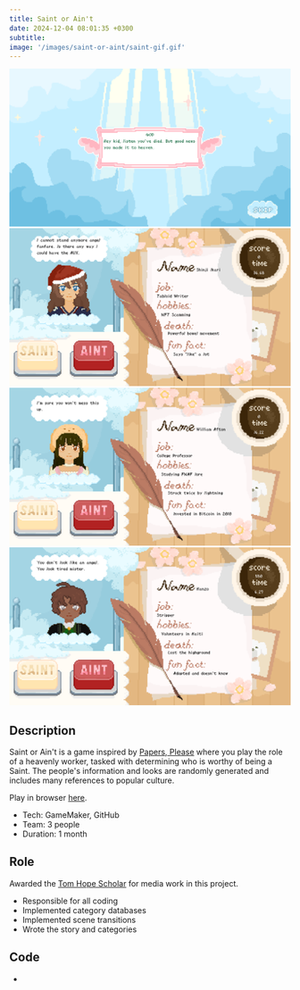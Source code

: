 ```yaml
---
title: Saint or Ain't
date: 2024-12-04 08:01:35 +0300
subtitle: 
image: '/images/saint-or-aint/saint-gif.gif'
---
```


<div class="gallery-box">
  <div class="gallery">
    <img src="/images/saint-or-aint/saint-intro.png" loading="lazy" alt="Project">
    <img src="/images/saint-or-aint/saint-game-01.png" loading="lazy" alt="Project">
  </div>
</div>
<div class="gallery-box">
  <div class="gallery">
    <img src="/images/saint-or-aint/saint-game-02.png" loading="lazy" alt="Project">
    <img src="/images/saint-or-aint/saint-game-03.png" loading="lazy" alt="Project">
  </div>
</div>

## Description

Saint or Ain't is a game inspired by [Papers, Please](https://store.steampowered.com/app/239030/Papers_Please/) where you play the role of a heavenly worker, tasked with determining who is worthy of being a Saint. The people's information and looks are randomly generated and includes many references to popular culture.

Play in browser [here](https://tdavies.itch.io/saint-or-aint).

* Tech: GameMaker, GitHub
* Team: 3 people
* Duration: 1 month

## Role
Awarded the [Tom Hope Scholar](https://tomhopescholars.org/) for media work in this project.
* Responsible for all coding
* Implemented category databases
* Implemented scene transitions
* Wrote the story and categories

## Code
<div class="social social--large">
  <ul class="social__list list-reset">
    <li class="social__item">
      <a class="social__link" href="https://github.com/YAGOTAGO/SaintOrAint" target="_blank" rel="noopener"
        aria-label="GitHub"><i class="ion ion-logo-github"></i></a>
    </li>
  </ul>
</div>